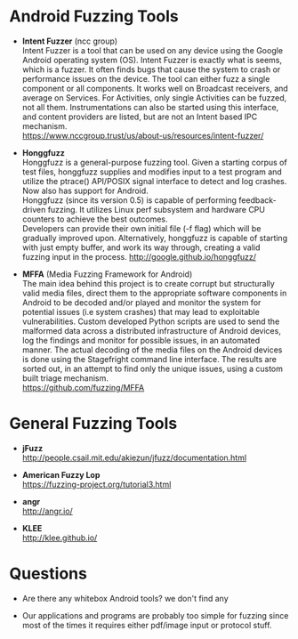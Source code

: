 # Android Fuzzing Tools

* **Intent Fuzzer** (ncc group)  
Intent Fuzzer is a tool that can be used on any device using the Google Android operating system (OS). Intent Fuzzer is exactly what is seems, which is a fuzzer. It often finds bugs that cause the system to crash or performance issues on the device. The tool can either fuzz a single component or all components. It works well on Broadcast receivers, and average on Services. For Activities, only single Activities can be fuzzed, not all them. Instrumentations can also be started using this interface, and content providers are listed, but are not an Intent based IPC mechanism.  
https://www.nccgroup.trust/us/about-us/resources/intent-fuzzer/

* **Honggfuzz**  
Honggfuzz is a general-purpose fuzzing tool. Given a starting corpus of test files, honggfuzz supplies and modifies input to a test program and utilize the ptrace() API/POSIX signal interface to detect and log crashes.  
Now also has support for Android.  
Honggfuzz (since its version 0.5) is capable of performing feedback-driven fuzzing. It utilizes Linux perf subsystem and hardware CPU counters to achieve the best outcomes.  
Developers can provide their own initial file (-f flag) which will be gradually improved upon. Alternatively, honggfuzz is capable of starting with just empty buffer, and work its way through, creating a valid fuzzing input in the process.
http://google.github.io/honggfuzz/

* **MFFA** (Media Fuzzing Framework for Android)  
The main idea behind this project is to create corrupt but structurally valid media files, direct them to the appropriate software components in Android to be decoded and/or played and monitor the system for potential issues (i.e system crashes) that may lead to exploitable vulnerabilities. Custom developed Python scripts are used to send the malformed data across a distributed infrastructure of Android devices, log the findings and monitor for possible issues, in an automated manner. The actual decoding of the media files on the Android devices is done using the Stagefright command line interface. The results are sorted out, in an attempt to find only the unique issues, using a custom built triage mechanism.  
https://github.com/fuzzing/MFFA


# General Fuzzing Tools

* **jFuzz**  
http://people.csail.mit.edu/akiezun/jfuzz/documentation.html

* **American Fuzzy Lop**  
https://fuzzing-project.org/tutorial3.html

* **angr**  
http://angr.io/

* **KLEE**  
http://klee.github.io/

# Questions

* Are there any whitebox Android tools? we don't find any

* Our applications and programs are probably too simple for fuzzing since most of the times it requires either pdf/image input or protocol stuff.
